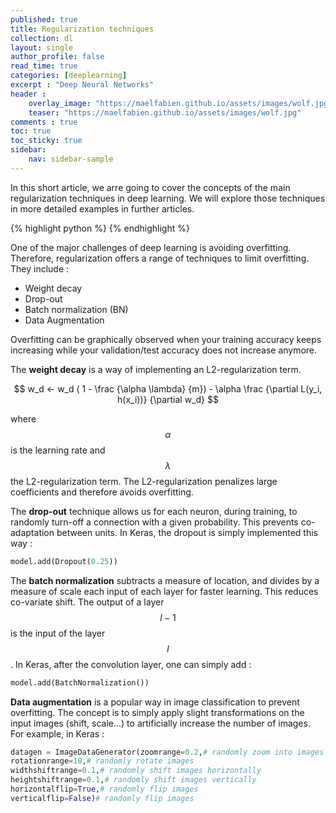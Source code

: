 ```yaml
---
published: true
title: Regularization techniques
collection: dl
layout: single
author_profile: false
read_time: true
categories: [deeplearning]
excerpt : "Deep Neural Networks"
header :
    overlay_image: "https://maelfabien.github.io/assets/images/wolf.jpg"
    teaser: "https://maelfabien.github.io/assets/images/wolf.jpg"
comments : true
toc: true
toc_sticky: true
sidebar:
    nav: sidebar-sample
---
```


In this short article, we arre going to cover the concepts of the main regularization techniques in deep learning. We will explore those techniques in more detailed examples in further articles.

{% highlight python %}
{% endhighlight %}

<script type="text/javascript" async
    src="https://cdn.mathjax.org/mathjax/latest/MathJax.js?config=TeX-MML-AM_CHTML">
</script>

One of the major challenges of deep learning is avoiding overfitting. Therefore, regularization offers a range of techniques to limit overfitting. They include :
- Weight decay
- Drop-out
- Batch normalization (BN)
- Data Augmentation

Overfitting can be graphically observed when your training accuracy keeps increasing while your validation/test accuracy does not increase anymore. 

The **weight decay** is a way of implementing an L2-regularization term. 

$$ w_d ← w_d ( 1 - \frac {\alpha \lambda} {m}) - \alpha  \frac {\partial L(y_i, h(x_i))} {\partial w_d} $$

where $$ \alpha $$ is the learning rate and $$ \lambda $$ the L2-regularization term. The L2-regularization penalizes large coefficients and therefore avoids overfitting.

The **drop-out** technique allows us for each neuron, during training, to randomly turn-off a connection with a given probability. This prevents co-adaptation between units. In Keras, the dropout is simply implemented this way :
```python
model.add(Dropout(0.25))
```

The **batch normalization** subtracts a measure of location, and divides by a measure of scale each input of each layer for faster learning. This reduces co-variate shift. The output of a layer $$ l-1 $$ is the input of the layer $$ l $$ . In  Keras, after the convolution layer, one can simply add :
```python
model.add(BatchNormalization())
```

**Data augmentation** is a popular way in image classification to prevent overfitting. The concept is to simply apply slight transformations on the input images (shift, scale...) to artificially increase the number of images. For example, in Keras :

```python
datagen = ImageDataGenerator(zoomrange=0.2,# randomly zoom into images
rotationrange=10,# randomly rotate images
widthshiftrange=0.1,# randomly shift images horizontally
heightshiftrange=0.1,# randomly shift images vertically
horizontalflip=True,# randomly flip images
verticalflip=False)# randomly flip images
```

